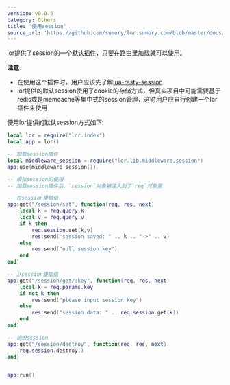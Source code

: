 ```yaml
---
version: v0.0.5
category: Others
title: '使用session'
source_url: 'https://github.com/sumory/lor.sumory.com/blob/master/docs/other/session-usage.md'
---
```


lor提供了session的一个[默认插件](https://github.com/sumory/lor/blob/master/lor/lib/middleware/session.lua)，只要在路由里加载就可以使用。

**注意**: 

- 在使用这个插件时，用户应该先了解[lua-resty-session](https://github.com/bungle/lua-resty-session)
- lor提供的默认session使用了cookie的存储方式，但真实项目中可能需要基于redis或是memcache等集中式的session管理，这时用户应自行创建一个lor插件来使用


使用lor提供的默认session方式如下:

```lua
local lor = require("lor.index")
local app = lor()

-- 加载session插件
local middleware_session = require("lor.lib.middleware.session")
app:use(middleware_session())

-- 模拟session的使用
-- 加载session插件后，`session`对象被注入到了`req`对象里

-- 在session里赋值
app:get("/session/set", function(req, res, next)
    local k = req.query.k
    local v = req.query.v
    if k then
        req.session.set(k,v)
        res:send("session saved: " .. k .. "->" .. v)
    else
        res:send("null session key")
    end
end)

-- 从session里取值
app:get("/session/get/:key", function(req, res, next)
    local k = req.params.key
    if not k then
        res:send("please input session key")
    else
        res:send("session data: " .. req.session.get(k))
    end
end)

-- 销毁session
app:get("/session/destroy", function(req, res, next)
    req.session.destroy()
end)


app:run()
```
